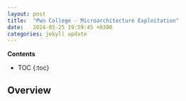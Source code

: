```yaml
---
layout: post
title:  "Pwn College - Microarchitecture Exploitation"
date:   2024-05-25 19:59:45 +0300
categories: jekyll update
---
```


**Contents**
* TOC
{:toc}
## Overview

